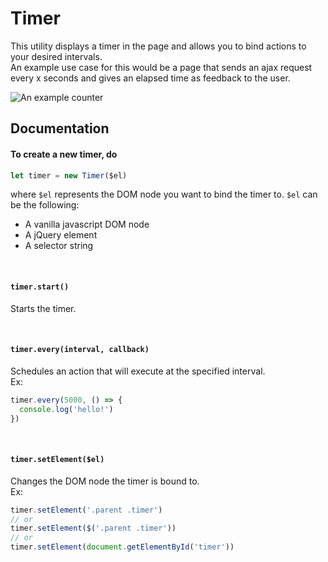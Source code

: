 # Timer

This utility displays a timer in the page and allows you to bind actions to your desired intervals.  
An example use case for this would be a page that sends an ajax request every x seconds and gives an elapsed time as feedback to the user.

![An example counter](./img/counter.png)

## Documentation

#### To create a new timer, do

```javascript
let timer = new Timer($el)
```

where `$el` represents the DOM node you want to bind the timer to.
`$el` can be the following:
- A vanilla javascript DOM node
- A jQuery element
- A selector string

<br>

#### `timer.start()`
Starts the timer.

<br>

#### `timer.every(interval, callback)`
Schedules an action that will execute at the specified interval.  
Ex:
```javascript
timer.every(5000, () => {
  console.log('hello!')
})
```

<br>

#### `timer.setElement($el)`
Changes the DOM node the timer is bound to.  
Ex:
```javascript
timer.setElement('.parent .timer')
// or
timer.setElement($('.parent .timer'))
// or
timer.setElement(document.getElementById('timer'))
```